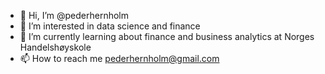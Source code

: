 - 👋 Hi, I’m @pederhernholm
- 👀 I’m interested in data science and finance
- 🌱 I’m currently learning about finance and business analytics at Norges Handelshøyskole
- 📫 How to reach me pederhernholm@gmail.com

<!---
pederhernholm/pederhernholm is a ✨ special ✨ repository because its `README.md` (this file) appears on your GitHub profile.
You can click the Preview link to take a look at your changes.
--->
